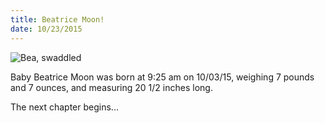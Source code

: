 ```yaml
---
title: Beatrice Moon!
date: 10/23/2015
---
```


![Bea, swaddled](https://lh3.googleusercontent.com/lI49ASY0ofE8Li0_bmjwslf5ksrC-Z-ewtdsY1Rtu3CTfDFYOrrSyU8DoYiupv9tDrBp8HXv_zy00L5ixRwCyZh5SV0moPpnzIZ8lR84JByB7FW1EVC4QEomujhi3z_K5e0b2NyF1F2-9mo2uKdKcp218wOaCakCPRxTzJGOV9uopwoCGQNt7DRDj3YMyAJCq1J7s3VECpzr24jC09EUwfT3w8wu5uuHw8QJ2NroB0zgj7Q-afnjEQ9gcxDRBu5qBALkZ5NjmBgOmcC7yzQQtim1EjML9UJo1Oxd592hr2_G5hwEHCOKwYxFIYU1QRRMAuGU4fGICfy9ZyZkB_j5c7qTuceoAug6MR565AZZlCXkp3_JpAl-oFUC6xI5Dp1zSw5YCVuAOlqqLvh0DXBhLsxvdrxPRFT7NF7HgjwfrERLKYQAhXnInZiAdn18s06FTu0hXIZ_QllQMgbsspcDcXm0PDwLpCUg7trT2eR4i-BFiefCdjNICHw-M9tjF2qxVkkHWJRsbROKJhFDxbI41ktUXg_nIfpOdCA64mype7UX=w464-h618-no)

Baby Beatrice Moon was born at 9:25 am on 10/03/15, weighing 7 pounds and 7 ounces, and measuring 20 1/2 inches long.

The next chapter begins...

